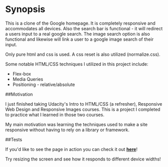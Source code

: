 # Synopsis

This is a clone of the Google homepage. It is completely responsive and accommodates all devices. Also the search bar is functional - it will redirect a users input to a real google search. The image search option is also functional and likewise will link a user to a google image search of their input.

Only pure html and css is used. A css reset is also utilized (normalize.css).

Some notable HTML/CSS techniques I utilized in this project include:
* Flex-box
* Media Queries
* Positioning - relative/absolute


##Motivation

I just finished taking Udacity's Intro to HTML/CSS (a refresher), Responsive Web Design and Responsive Images courses. This is a project I completed to practice what I learned in those two courses.

My main motivation was learning the techniques used to make a site responsive without having to rely on a library or framework.


##Tests

If you'd like to see the page in action you can check it out [**here**](https://ryanjmack.github.io/google-clone)!

Try resizing the screen and see how it responds to different device widths!
